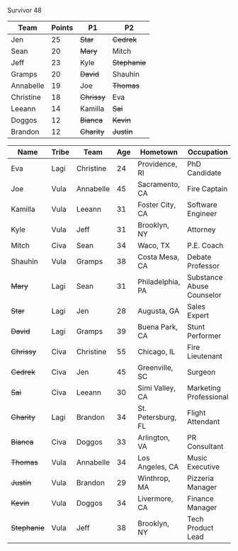 Survivor 48

|Team|Points|P1|P2
| -------- | -------- | -------- | -------- |
| Jen | 25 | ~~Star~~ | ~~Cedrek~~ |
| Sean | 20 | ~~Mary~~ | Mitch |
| Jeff | 23 | Kyle | ~~Stephanie~~ |
| Gramps | 20 | ~~David~~ | Shauhin |
| Annabelle | 19 | Joe | ~~Thomas~~ |
| Christine | 18 | ~~Chrissy~~ | Eva |
| Leeann | 14  | Kamilla | ~~Sai~~ |
| Doggos | 12 | ~~Bianca~~ | ~~Kevin~~ |
| Brandon | 12  | ~~Charity~~ | ~~Justin~~ |



| Name | Tribe | Team | Age | Hometown | Occupation |
| -------- | -------- | -------- | -------- | ----- | ----- |
|Eva|Lagi| Christine |24|Providence, RI|PhD Candidate|
|Joe|Vula| Annabelle |45|Sacramento, CA|Fire Captain|
|Kamilla|Vula| Leeann |31|Foster City, CA|Software Engineer|
|Kyle|Vula| Jeff |31|Brooklyn, NY|Attorney|
|Mitch|Civa| Sean |34|Waco, TX|P.E. Coach|
|Shauhin|Vula| Gramps |38|Costa Mesa, CA|Debate Professor |
|~~Mary~~|Lagi| Sean |31|Philadelphia, PA|Substance Abuse Counselor|
|~~Star~~|Lagi| Jen |28|Augusta, GA|Sales Expert|
|~~David~~|Lagi| Gramps |39|Buena Park, CA|Stunt Performer|
|~~Chrissy~~|Civa| Christine |55|Chicago, IL|Fire Lieutenant|
|~~Cedrek~~|Civa| Jen |45|Greenville, SC|Surgeon|
|~~Sai~~|Civa| Leeann |30|Simi Valley, CA|Marketing Professional|
|~~Charity~~|Lagi| Brandon |34|St. Petersburg, FL|Flight Attendant|
|~~Bianca~~|Civa| Doggos |33|Arlington, VA|PR Consultant|
|~~Thomas~~|Vula| Annabelle |34|Los Angeles, CA|Music Executive|
|~~Justin~~|Vula| Brandon |29|Winthrop, MA|Pizzeria Manager|
|~~Kevin~~|Vula| Doggos |34|Livermore, CA|Finance Manager|
|~~Stephanie~~|Vula| Jeff |38|Brooklyn, NY|Tech Product Lead|
